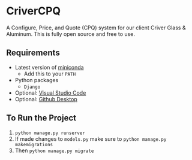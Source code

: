 # CriverCPQ
A Configure, Price, and Quote (CPQ) system for our client Criver Glass &amp; Aluminum. This is fully open source and free to use.

## Requirements
- Latest version of [miniconda](https://docs.conda.io/en/latest/miniconda.html)
  - Add this to your ```PATH```
- Python packages
  - ```Django```
- Optional: [Visual Studio Code](https://code.visualstudio.com/download)
- Optional: [Github Desktop](https://desktop.github.com/download/)

## To Run the Project
1. ```python manage.py runserver```
2. If made changes to ```models.py``` make sure to ```python manage.py makemigrations```
3. Then ```python manage.py migrate```
